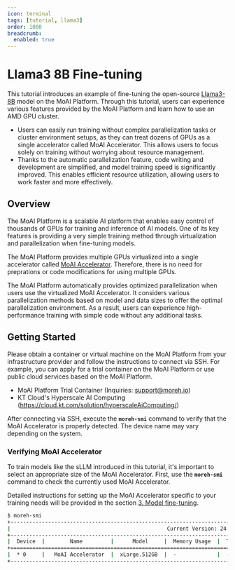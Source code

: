 ```yaml
---
icon: terminal
tags: [tutorial, llama3]
order: 1000
breadcrumb:
  enabled: true 
---
```


# Llama3 8B Fine-tuning

This tutorial introduces an example of fine-tuning the open-source [Llama3-8B](https://huggingface.co/meta-llama/Meta-Llama-3-8B) model on the MoAI Platform. Through this tutorial, users can experience various features provided by the MoAI Platform and learn how to use an AMD GPU cluster.

- Users can easily run training without complex parallelization tasks or cluster environment setups, as they can treat dozens of GPUs as a single accelerator called MoAI Accelerator. This allows users to focus solely on training without worrying about resource management.
- Thanks to the automatic parallelization feature, code writing and development are simplified, and model training speed is significantly improved. This enables efficient resource utilization, allowing users to work faster and more effectively.

## Overview

The MoAI Platform is a scalable AI platform that enables easy control of thousands of GPUs for training and inference of AI models. One of its key features is providing a very simple training method through virtualization and parallelization when fine-tuning models.

The MoAI Platform provides multiple GPUs virtualized into a single accelerator called [MoAI Accelerator](https://docs.moreh.io/moai_features/virtualization/#gpu-virtualization-moai-accelerator). Therefore, there is no need for preprations or code modifications for using multiple GPUs.

The MoAI Platform automatically provides optimized parallelization when users use the virtualized MoAI Accelerator. It considers various parallelization methods based on model and data sizes to offer the optimal parallelization environment. As a result, users can experience high-performance training with simple code without any additional tasks.

## Getting Started

Please obtain a container or virtual machine on the MoAI Platform from your infrastructure provider and follow the instructions to connect via SSH. For example, you can apply for a trial container on the MoAI Platform or use public cloud services based on the MoAI Platform.

- MoAI Platform Trial Container (Inquiries: [support@moreh.io](mailto:support@moreh.io))
- KT Cloud's Hyperscale AI Computing (https://cloud.kt.com/solution/hyperscaleAiComputing/)

After connecting via SSH, execute the **`moreh-smi`** command to verify that the MoAI Accelerator is properly detected. The device name may vary depending on the system.

### Verifying MoAI Accelerator

To train models like the sLLM introduced in this tutorial, it's important to select an appropriate size of the MoAI Accelerator. First, use the **`moreh-smi`** command to check the currently used MoAI Accelerator.

Detailed instructions for setting up the MoAI Accelerator specific to your training needs will be provided in the section [3. Model fine-tuning](3_fine_tuning.md).

```bash
$ moreh-smi
+---------------------------------------------------------------------------------------------------+
|                                                  Current Version: 24.5.0  Latest Version: 24.5.0  |
+---------------------------------------------------------------------------------------------------+
|  Device  |        Name         |      Model     |  Memory Usage  |  Total Memory  |  Utilization  |
+===================================================================================================+
|  * 0     |   MoAI Accelerator  |  xLarge.512GB  |  -             |  -             |  -            |
+---------------------------------------------------------------------------------------------------+
```
